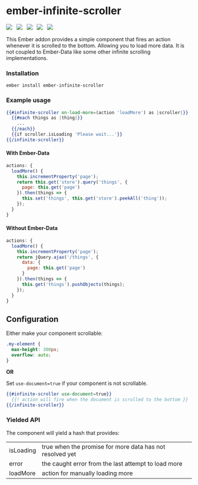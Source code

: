 # ember-infinite-scroller

<a href="http://emberobserver.com/addons/ember-infinite-scroller"><img src="http://emberobserver.com/badges/ember-infinite-scroller.svg"></a> &nbsp; <a href="https://david-dm.org/amk221/ember-infinite-scroller#badge-embed"><img src="https://david-dm.org/amk221/ember-infinite-scroller.svg"></a> &nbsp; <a href="https://david-dm.org/amk221/ember-infinite-scroller#dev-badge-embed"><img src="https://david-dm.org/amk221/ember-infinite-scroller/dev-status.svg"></a> &nbsp; <a href="https://codeclimate.com/github/amk221/ember-infinite-scroller"><img src="https://codeclimate.com/github/amk221/ember-infinite-scroller/badges/gpa.svg" /></a> &nbsp; <a href="http://travis-ci.org/amk221/ember-infinite-scroller"><img src="https://travis-ci.org/amk221/ember-infinite-scroller.svg?branch=master"></a>

This Ember addon provides a simple component that fires an action whenever it is scrolled to the bottom.
Allowing you to load more data. It is not coupled to Ember-Data like some other infinite scrolling implementations.

### Installation
```
ember install ember-infinite-scroller
```

### Example usage

```handlebars
{{#infinite-scroller on-load-more=(action 'loadMore') as |scroller|}}
  {{#each things as |thing|}}
    ...
  {{/each}}
  {{if scroller.isLoading 'Please wait...'}}
{{/infinite-scroller}}
```

#### With Ember-Data

```javascript
actions: {
  loadMore() {
    this.incrementProperty('page');
    return this.get('store').query('things', {
      page: this.get('page')
    }).then(things => {
      this.set('things', this.get('store').peekAll('thing'));
    });
  }
}
```

#### Without Ember-Data

```javascript
actions: {
  loadMore() {
    this.incrementProperty('page');
    return jQuery.ajax('/things', {
      data: {
        page: this.get('page')
      }
    }).then(things => {
      this.get('things').pushObjects(things);
    });
  }
}
```

## Configuration

Either make your component scrollable:

```css
.my-element {
  max-height: 300px;
  overflow: auto;
}
```

**OR**

Set `use-document=true` if your component is not scrollable.

```handlebars
{{#infinite-scroller use-document=true}}
  {{! action will fire when the document is scrolled to the bottom }}
{{/infinite-scroller}}
```

### Yielded API

The component will yield a hash that provides:

<table>
  <tr>
    <td>isLoading</td>
    <td>true when the promise for more data has not resolved yet</td>
  </tr>
  <tr>
    <td>error</td>
    <td>the caught error from the last attempt to load more</td>
  </tr>
  <tr>
    <td>loadMore</td>
    <td>action for manually loading more</td>
  </tr>
</table>